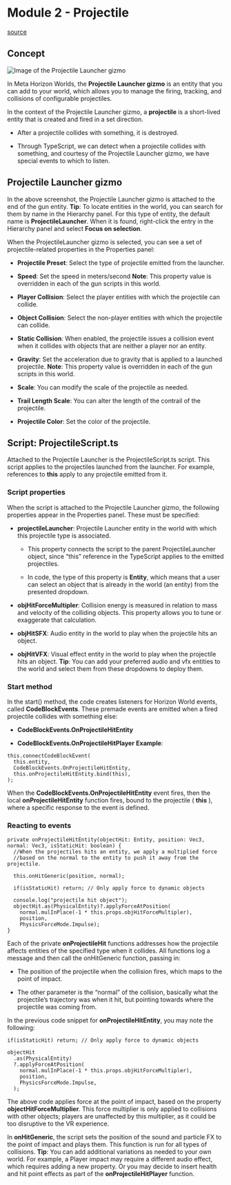 # Module 2 - Projectile

[source](https://developers.meta.com/horizon-worlds/learn/documentation/tutorial-worlds/simple-shooting-mechanics-tutorial/module-2-projectile)

## Concept

![Image of the Projectile Launcher gizmo](https://scontent.flba1-1.fna.fbcdn.net/v/t39.2365-6/480488768_676362564901698_4344486746919645959_n.png?_nc_cat=102&ccb=1-7&_nc_sid=e280be&_nc_ohc=ZPD78LgSo1cQ7kNvwFAKNkx&_nc_oc=AdmogoapASdI1sapxHao8sTH8_VbgQAPay3G5E5BeofDKbuaFJdFj7Otl2W7SiuMHoE&_nc_zt=14&_nc_ht=scontent.flba1-1.fna&_nc_gid=qSNYELRrCedvDPZyPeLrSQ&oh=00_AfQhWA9oyvvr3KxI-cdbPsGbUX4PrM_NTrt2V4u6ummafw&oe=689B9B2A)

In Meta Horizon Worlds, the **Projectile Launcher gizmo** is an entity that you can add to your world, which allows you to manage the firing, tracking, and collisions of configurable projectiles.

In the context of the Projectile Launcher gizmo, a **projectile** is a short-lived entity that is created and fired in a set direction.

*   After a projectile collides with something, it is destroyed.

*   Through TypeScript, we can detect when a projectile collides with something, and courtesy of the Projectile Launcher gizmo, we have special events to which to listen.

## Projectile Launcher gizmo

In the above screenshot, the Projectile Launcher gizmo is attached to the end of the gun entity. **Tip**: To locate entities in the world, you can search for them by name in the Hierarchy panel. For this type of entity, the default name is **ProjectileLauncher**. When it is found, right-click the entry in the Hierarchy panel and select **Focus on selection**.

When the ProjectileLauncher gizmo is selected, you can see a set of projectile-related properties in the Properties panel:

*   **Projectile Preset**: Select the type of projectile emitted from the launcher.

*   **Speed**: Set the speed in meters/second **Note**: This property value is overridden in each of the gun scripts in this world.

*   **Player Collision**: Select the player entities with which the projectile can collide.

*   **Object Collision**: Select the non-player entities with which the projectile can collide.

*   **Static Collision**: When enabled, the projectile issues a collision event when it collides with objects that are neither a player nor an entity.

*   **Gravity**: Set the acceleration due to gravity that is applied to a launched projectile. **Note**: This property value is overridden in each of the gun scripts in this world.

*   **Scale**: You can modify the scale of the projectile as needed.

*   **Trail Length Scale**: You can alter the length of the contrail of the projectile.

*   **Projectile Color**: Set the color of the projectile.

## Script: ProjectileScript.ts

Attached to the Projectile Launcher is the ProjectileScript.ts script. This script applies to the projectiles launched from the launcher. For example, references to **this** apply to any projectile emitted from it.

### Script properties

When the script is attached to the Projectile Launcher gizmo, the following properties appear in the Properties panel. These must be specified:

*   **projectileLauncher**: Projectile Launcher entity in the world with which this projectile type is associated.
    
    *   This property connects the script to the parent ProjectileLauncher object, since “this” reference in the TypeScript applies to the emitted projectiles.
    
    *   In code, the type of this property is **Entity**, which means that a user can select an object that is already in the world (an entity) from the presented dropdown.

*   **objHitForceMultipler**: Collision energy is measured in relation to mass and velocity of the colliding objects. This property allows you to tune or exaggerate that calculation.

*   **objHitSFX**: Audio entity in the world to play when the projectile hits an object.

*   **objHitVFX**: Visual effect entity in the world to play when the projectile hits an object. **Tip**: You can add your preferred audio and vfx entities to the world and select them from these dropdowns to deploy them.

### Start method

In the start() method, the code creates listeners for Horizon World events, called **CodeBlockEvents**. These premade events are emitted when a fired projectile collides with something else:

*   **CodeBlockEvents.OnProjectileHitEntity**

*   **CodeBlockEvents.OnProjectileHitPlayer** **Example**:

```
this.connectCodeBlockEvent(
  this.entity,
  CodeBlockEvents.OnProjectileHitEntity,
  this.onProjectileHitEntity.bind(this),
);
```

When the **CodeBlockEvents.OnProjectileHitEntity** event fires, then the local **onProjectileHitEntity** function fires, bound to the projectile ( **this** ), where a specific response to the event is defined.

### Reacting to events

```
private onProjectileHitEntity(objectHit: Entity, position: Vec3, normal: Vec3, isStaticHit: boolean) {
  //When the projectiles hits an entity, we apply a multiplied force
  //based on the normal to the entity to push it away from the projectile.

  this.onHitGeneric(position, normal);

  if(isStaticHit) return; // Only apply force to dynamic objects

  console.log("projectile hit object");
  objectHit.as(PhysicalEntity)?.applyForceAtPosition(
    normal.mulInPlace(-1 * this.props.objHitForceMultipler),
    position,
    PhysicsForceMode.Impulse);
}
```

Each of the private **onProjectileHit** functions addresses how the projectile affects entities of the specified type when it collides. All functions log a message and then call the onHitGeneric function, passing in:

*   The position of the projectile when the collision fires, which maps to the point of impact.

*   The other parameter is the “normal” of the collision, basically what the projectile’s trajectory was when it hit, but pointing towards where the projectile was coming from.

In the previous code snippet for **onProjectileHitEntity**, you may note the following:

```
if(isStaticHit) return; // Only apply force to dynamic objects

objectHit
  .as(PhysicalEntity)
  ?.applyForceAtPosition(
    normal.mulInPlace(-1 * this.props.objHitForceMultipler),
    position,
    PhysicsForceMode.Impulse,
  );
```

The above code applies force at the point of impact, based on the property **objectHitForceMultiplier**. This force multiplier is only applied to collisions with other objects; players are unaffected by this multiplier, as it could be too disruptive to the VR experience.

In **onHitGeneric**, the script sets the position of the sound and particle FX to the point of impact and plays them. This function is run for all types of collisions. **Tip**: You can add additional variations as needed to your own world. For example, a Player impact may require a different audio effect, which requires adding a new property. Or you may decide to insert health and hit point effects as part of the **onProjectileHitPlayer** function.

 

 

 

 

 

 

 

 

 

 

 

 

 

 

 

 

 

 

 

 

 

 

 

 

 

 

 

 

 

 

 

 

 

 

 

 

 

 

 

 

 

 

 

 

 

 

 

 